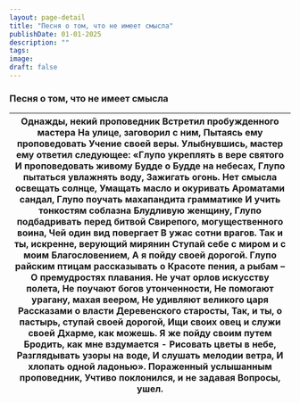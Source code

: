 ```yaml
---
layout: page-detail
title: "Песня о том, что не имеет смысла"
publishDate: 01-01-2025
description: ""
tags:
image:
draft: false
---
```


### Песня о том, что не имеет смысла

| Однажды, некий проповедник  Встретил пробужденного мастера  На улице, заговорил с ним,  Пытаясь ему проповедовать  Учение своей веры.  Улыбнувшись, мастер ему ответил следующее:  «Глупо укреплять в вере святого  И проповедовать живому Будде о Будде на небесах,  Глупо пытаться увлажнять воду,  Зажигать огонь.  Нет смысла освещать солнце,  Умащать масло и окуривать Ароматами сандал,  Глупо поучать махапандита грамматике  И учить тонкостям соблазна Блудливую женщину,  Глупо подбадривать перед битвой  Свирепого, могущественного воина,  Чей один вид повергает  В ужас сотни врагов.  Так и ты, искренне, верующий мирянин  Ступай себе с миром и с моим Благословением,  А я пойду своей дорогой.  Глупо райским птицам рассказывать о Красоте пения, а рыбам – О премудростях плавания.  Не учат орлов искусству полета,  Не поучают богов утонченности,  Не помогают урагану, махая веером,  Не удивляют великого царя  Рассказами о власти Деревенского старосты,  Так, и ты, о пастырь, ступай своей дорогой,  Ищи своих овец и служи своей  Дхарме, как можешь.  Я же пойду своим путем  Бродить, как мне вздумается -  Рисовать цветы в небе,  Разглядывать узоры на воде,  И слушать мелодии ветра,  И хлопать одной ладонью».  Пораженный услышанным проповедник,  Учтиво поклонился, и не задавая Вопросы, ушел. |
| -------------------------------------------------------------------------------------------------------------------------------------------------------------------------------------------------------------------------------------------------------------------------------------------------------------------------------------------------------------------------------------------------------------------------------------------------------------------------------------------------------------------------------------------------------------------------------------------------------------------------------------------------------------------------------------------------------------------------------------------------------------------------------------------------------------------------------------------------------------------------------------------------------------------------------------------------------------------------------------------------------------------------------------------------------------------------------------------------------------------------------------------------------------------------------------------------------------------------------------------------------------------------------------------------------------------------------------------- |
  
  

